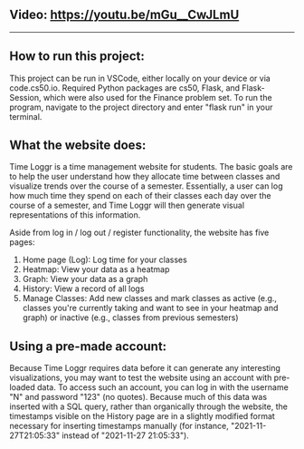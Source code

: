 ## Video: https://youtu.be/mGu__CwJLmU

---

## How to run this project:

This project can be run in VSCode, either locally on your device or via code.cs50.io. Required Python packages are cs50, Flask, and Flask-Session, which were also used for the Finance problem set. To run the program, navigate to the project directory and enter "flask run" in your terminal.


## What the website does:

Time Loggr is a time management website for students. The basic goals are to help the user understand how they allocate time between classes and visualize trends over the course of a semester. Essentially, a user can log how much time they spend on each of their classes each day over the course of a semester, and Time Loggr will then generate visual representations of this information.

Aside from log in / log out / register functionality, the website has five pages:
1. Home page (Log): Log time for your classes
2. Heatmap: View your data as a heatmap
3. Graph: View your data as a graph
4. History: View a record of all logs
5. Manage Classes: Add new classes and mark classes as active (e.g., classes you're currently taking and want to see in your heatmap and graph) or inactive (e.g., classes from previous semesters)


## Using a pre-made account:

Because Time Loggr requires data before it can generate any interesting visualizations, you may want to test the website using an account with pre-loaded data. To access such an account, you can log in with the username "N" and password "123" (no quotes). Because much of this data was inserted with a SQL query, rather than organically through the website, the timestamps visible on the History page are in a slightly modified format necessary for inserting timestamps manually (for instance, "2021-11-27T21:05:33" instead of "2021-11-27 21:05:33").

